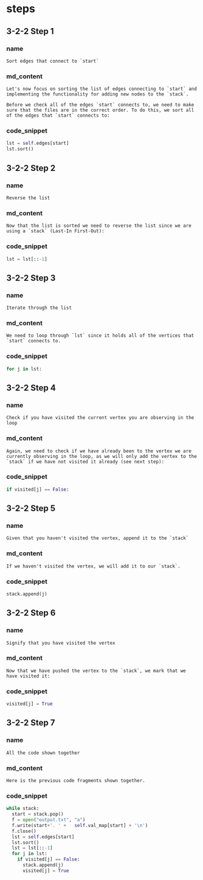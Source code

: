 <!---title{print_ordered_file_structure() Function Part 2 Explained}--->

<!--badges={Python:18,Algorithms:18}-->

<!--concepts={directedGraphs, introToGraphs, useOfGraphs, Depth First Search (DFS), Stack Manipulation}-->

# steps

## 3-2-2 Step 1

### name

```
Sort edges that connect to `start`
```

### md_content

```
Let's now focus on sorting the list of edges connecting to `start` and implementing the functionality for adding new nodes to the `stack`.

Before we check all of the edges `start` connects to, we need to make sure that the files are in the correct order. To do this, we sort all of the edges that `start` connects to:
```

### code_snippet

```python
lst = self.edges[start]
lst.sort()
```
## 3-2-2 Step 2

### name

```
Reverse the list
```

### md_content

```
Now that the list is sorted we need to reverse the list since we are using a `stack` (Last-In First-Out):
```

### code_snippet

```python
lst = lst[::-1]
```
## 3-2-2 Step 3

### name

```
Iterate through the list
```

### md_content

```
We need to loop through `lst` since it holds all of the vertices that `start` connects to.
```

### code_snippet

```python
for j in lst:
```
## 3-2-2 Step 4

### name

```
Check if you have visited the current vertex you are observing in the loop
```

### md_content

```
Again, we need to check if we have already been to the vertex we are currently observing in the loop, as we will only add the vertex to the `stack` if we have not visited it already (see next step):
```

### code_snippet

```python
if visited[j] == False: 
```
## 3-2-2 Step 5

### name

```
Given that you haven't visited the vertex, append it to the `stack`
```

### md_content

```
If we haven't visited the vertex, we will add it to our `stack`.
```

### code_snippet

```python
stack.append(j)
```
## 3-2-2 Step 6

### name

```
Signify that you have visited the vertex
```

### md_content

```
Now that we have pushed the vertex to the `stack`, we mark that we have visited it:
```

### code_snippet

```python
visited[j] = True
```

## 3-2-2 Step 7

### name

```
All the code shown together
```

### md_content

```
Here is the previous code fragments shown together.
```

### code_snippet

```python
while stack:
  start = stack.pop()
  f = open("output.txt", "a")
  f.write(start+'. ' +   self.val_map[start] + '\n')
  f.close()
  lst = self.edges[start]
  lst.sort()
  lst = lst[::-1]
  for j in lst:
    if visited[j] == False: 
      stack.append(j)
      visited[j] = True
```

